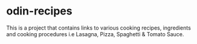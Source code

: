 # odin-recipes
This is a project that contains links to various cooking recipes, ingredients and cooking procedures i.e Lasagna, Pizza, Spaghetti & Tomato Sauce.
